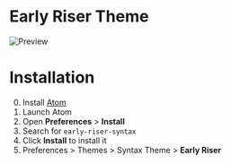 # Early Riser Theme

![Preview](https://cdn.rawgit.com/mikemcbride/early-riser-syntax/d342a217/images/preview.png)

# Installation

0.  Install [Atom](https://atom.io/)
1.  Launch Atom
2.  Open **Preferences** > **Install**
3.  Search for `early-riser-syntax`
4.  Click **Install** to install it
5.  Preferences > Themes > Syntax Theme > **Early Riser**
